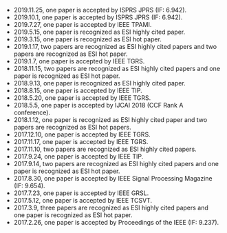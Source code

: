 - 2019.11.25, one paper is accepted by ISPRS JPRS (IF: 6.942).
- 2019.10.1, one paper is accepted by ISPRS JPRS (IF: 6.942).
- 2019.7.27, one paper is accepted by IEEE TPAMI.
- 2019.5.15, one paper is recognized as ESI highly cited paper.
- 2019.3.15, one paper is recognized as ESI hot paper.
- 2019.1.17, two papers are recognized as ESI highly cited papers and two papers are recognized as ESI hot paper.
- 2019.1.7, one paper is accepted by IEEE TGRS.
- 2018.11.15, two papers are recognized as ESI highly cited papers and one paper is recognized as ESI hot paper.
- 2018.9.13, one paper is recognized as ESI highly cited paper.
- 2018.8.15, one paper is accepted by IEEE TIP.
- 2018.5.20, one paper is accepted by IEEE TGRS.
- 2018.5.5, one paper is accepted by IJCAI 2018 (CCF Rank A conference).
- 2018.1.12, one paper is recognized as ESI highly cited paper and two papers are recognized as ESI hot papers.
- 2017.12.10, one paper is accepted by IEEE TGRS.
- 2017.11.17, one paper is accepted by IEEE TGRS.
- 2017.11.10, two papers are recognized as ESI highly cited papers.
- 2017.9.24, one paper is accepted by IEEE TIP.
- 2017.9.14, two papers are recognized as ESI highly cited papers and one paper is recognized as ESI hot paper.
- 2017.8.30, one paper is accepted by IEEE Signal Processing Magazine (IF: 9.654).
- 2017.7.23, one paper is accepted by IEEE GRSL.
- 2017.5.12, one paper is accepted by IEEE TCSVT.
- 2017.3.9, three papers are recognized as ESI highly cited papers and one paper is recognized as ESI hot paper.
- 2017.2.26, one paper is accepted by Proceedings of the IEEE (IF: 9.237).
